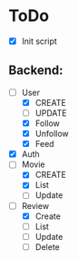 # ToDo
- [X] Init script
## Backend:
- [ ] User
    - [X] CREATE
    - [ ] UPDATE
    - [X] Follow
    - [X] Unfollow
    - [X] Feed
- [X] Auth
- [ ] Movie
    - [X] CREATE
    - [X] List
    - [ ] Update
- [ ] Review
    - [X] Create
    - [ ] List
    - [ ] Update
    - [ ] Delete